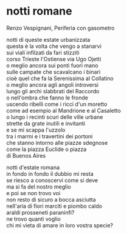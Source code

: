 # notti romane

Renzo Vespignani, Periferia con gasometro

notti di queste estate urbanizzata  
questa è la volta che vengo a stanarvi  
sui viali infilzati da fari stizziti  
corso Trieste l'Ostiense via Ugo Ojetti  
o meglio ancora sui ponti fuori mano  
sulle campate che scavalcano i binari  
cioè quel che fa la Serenissima al Collatino  
o meglio ancora agli angoli introversi  
lungo gli archi slabbrati del Raccordo  
o nell'ombra che fanno le fronde  
uscendo ribelli come i ricci d'un moretto  
come ad esempio al Mandrione e al Casaletto  
o lungo i recinti scuri delle ville urbane  
strette da grate inutili e invitanti  
e se mi scappa l'uzzolo  
tra i marmi e i travertini dei portoni  
che stanno intorno alle piazze sdegnose  
come la piazza Euclide o piazza  
di Buenos Aires

notti d'estate romana  
in fondo in fondo il dubbio mi resta  
se riesco a conoscervi come si deve  
ma si fa del nostro meglio  
e poi se non trovo voi  
non resto di sicuro a bocca asciutta  
nell'aria di fiori marciti e piombo caldo  
araldi prosseneti paraninfi?  
ne trovo quanti voglio  
chi mi vieta di amare in loro vostra specie?
